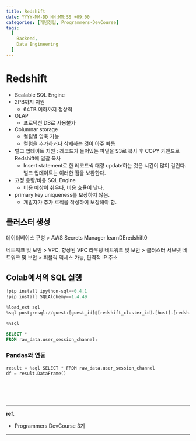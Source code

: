 ```yaml
---
title: Redshift
date: YYYY-MM-DD HH:MM:SS +09:00
categories: [개념정립, Programmers-DevCourse]
tags:
  [
    Backend,
    Data Engineering
  ]
---
```


# Redshift

- Scalable SQL Engine
- 2PB까지 지원
  + 64TB 이하까지 정상적
- OLAP
  + 프로덕션 DB로 사용불가
- Columnar storage
  + 컬럼별 압축 가능
  + 컬럼을 추가하거나 삭제하는 것이 아주 빠름
- 벌크 업데이트 지원 : 레코드가 들어있는 파일을 S3로 복사 후 COPY 커맨드로 Redshift에 일괄 복사
  + Insert statement로 한 레코드씩 대량 update하는 것은 시간이 많이 걸린다. 벌크 업데이트는 이러한 점을 보완한다.
- 고정 용량/비용 SQL Engine
  + 비용 예상이 쉬우나, 비용 효율이 낮다.
- primary key uniqueness를 보장하지 않음.
  + 개발자가 추가 로직을 작성하여 보장해야 함.

## 클러스터 생성

데이터베이스 구성 > AWS Secrets Manager
learnDEredshift0

네트워크 및 보안 > VPC, 향상된 VPC 라우팅
네트워크 및 보안 > 클러스터 서브넷
네트워크 및 보안 > 퍼블릭 액세스 가능, 탄력적 IP 주소

## Colab에서의 SQL 실행

```python
!pip install ipython-sql==0.4.1
!pip install SQLAlchemy==1.4.49
```

```python
%load_ext sql
%sql postgresql://guest:[guest_id]@[redshift_cluster_id].[host].[redshift_region].redshift.amazonaws.com:[redshift_port]/[redshift_db_name]
```

```sql
%%sql

SELECT *
FROM raw_data.user_session_channel;
```

### Pandas와 연동

```python
result = %sql SELECT * FROM raw_data.user_session_channel
df = result.DataFrame()
```


<br/>
<br/>
<br/>

<hr/>

**ref.**<br/>
- Programmers DevCourse 3기

<hr/>